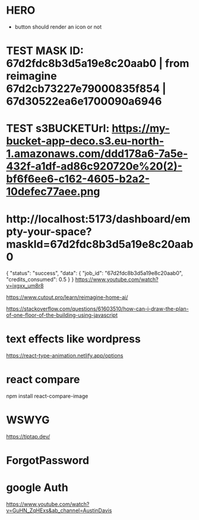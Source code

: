 # HERO
- button should render an icon or not

# TEST MASK ID: 67d2fdc8b3d5a19e8c20aab0 | from reimagine 67d2cb73227e79000835f854 | 67d30522ea6e1700090a6946
# TEST s3BUCKETUrl: https://my-bucket-app-deco.s3.eu-north-1.amazonaws.com/ddd178a6-7a5e-432f-a1df-ad86c920720e%20(2)-bf6f6ee6-c162-4605-b2a2-10defec77aee.png
# http://localhost:5173/dashboard/empty-your-space?maskId=67d2fdc8b3d5a19e8c20aab0
{
    "status": "success",
    "data": {
        "job_id": "67d2fdc8b3d5a19e8c20aab0",
        "credits_consumed": 0.5
    }
}
https://www.youtube.com/watch?v=ixgxx_um8r8

https://www.cutout.pro/learn/reimagine-home-ai/

<!-- FLOOR PLANNIG -->
https://stackoverflow.com/questions/61603510/how-can-i-draw-the-plan-of-one-floor-of-the-building-using-javascript

<!-- https://react-swipeable-views.com/api/api/ -->
<!-- https://swiperjs.com/demos#navigation -->

# text effects like wordpress
https://react-type-animation.netlify.app/options

# react compare
npm install react-compare-image

# WSWYG
https://tiptap.dev/

# ForgotPassword
<!-- 
const [timer, setTimer] = useState<number>(2);

useEffect(() => {
    let int: NodeJS.Timeout | null = null;

    if (message) {
        setTimer(2)
        int = setInterval(() => {
            setTimer((timer) => {
            if (timer === 0) {
                clearInterval(int!);
                setMessage('');
                return timer;
            }
            return timer - 1;
            });
        }, 1000);
    }

    return () => {
    setTimer(2)
    if (int) clearInterval(int);
    setEmail('');
    setFormErrors({email: ''});
    };
}, [handleClose, message, open, setFormErrors, setMessage]);

const dialogSubtitle = () => {
    if (message && timer) return `${message}`;
    return 'Enter your account\'s email address, and we\'ll send you a link to reset your password.'
} 
-->

# google Auth
https://www.youtube.com/watch?v=GuHN_ZqHExs&ab_channel=AustinDavis
